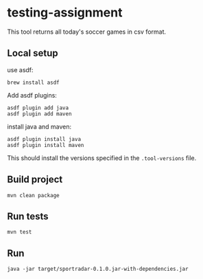 # testing-assignment

This tool returns all today's soccer games in csv format.

## Local setup

use asdf:
```shell
brew install asdf
```

Add asdf plugins:
```shell
asdf plugin add java
asdf plugin add maven
```

install java and maven:
```shell
asdf plugin install java
asdf plugin install maven
```

This should install the versions specified in the `.tool-versions` file.

## Build project
```shell
mvn clean package
```
## Run tests
```shell
mvn test
```

## Run
```shell
java -jar target/sportradar-0.1.0.jar-with-dependencies.jar
```
